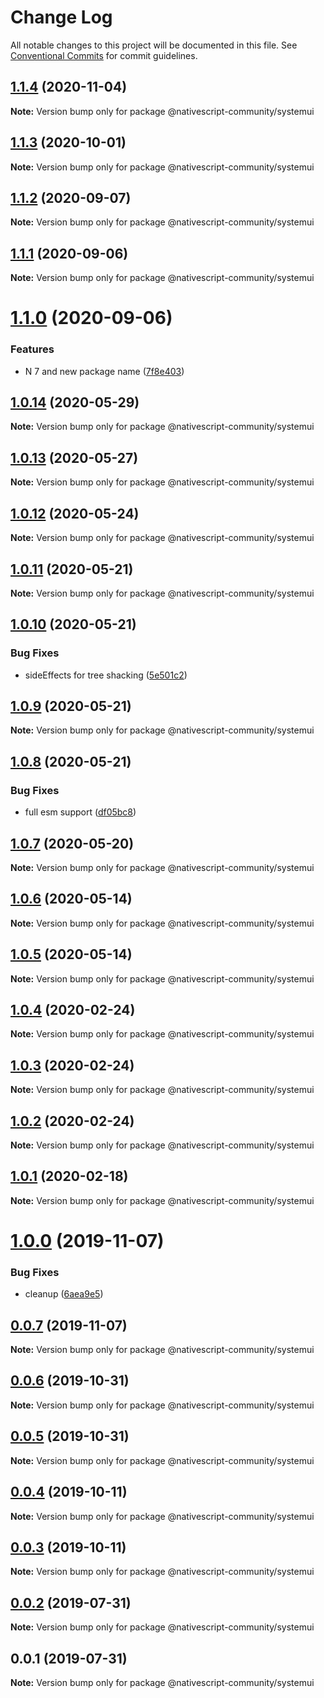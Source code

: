 # Change Log

All notable changes to this project will be documented in this file.
See [Conventional Commits](https://conventionalcommits.org) for commit guidelines.

## [1.1.4](https://github.com/nativescript-community/systemui/compare/v1.1.3...v1.1.4) (2020-11-04)

**Note:** Version bump only for package @nativescript-community/systemui





## [1.1.3](https://github.com/nativescript-community/systemui/compare/v1.1.2...v1.1.3) (2020-10-01)

**Note:** Version bump only for package @nativescript-community/systemui





## [1.1.2](https://github.com/nativescript-community/systemui/compare/v1.1.1...v1.1.2) (2020-09-07)

**Note:** Version bump only for package @nativescript-community/systemui





## [1.1.1](https://github.com/nativescript-community/systemui/compare/v1.1.0...v1.1.1) (2020-09-06)

**Note:** Version bump only for package @nativescript-community/systemui





# [1.1.0](https://github.com/nativescript-community/systemui/compare/v1.0.14...v1.1.0) (2020-09-06)


### Features

* N 7 and new package name ([7f8e403](https://github.com/nativescript-community/systemui/commit/7f8e403243fc316048b36bba9ed04374d0cafec4))





## [1.0.14](https://github.com/nativescript-community/systemui/compare/v1.0.13...v1.0.14) (2020-05-29)

**Note:** Version bump only for package @nativescript-community/systemui





## [1.0.13](https://github.com/nativescript-community/systemui/compare/v1.0.12...v1.0.13) (2020-05-27)

**Note:** Version bump only for package @nativescript-community/systemui





## [1.0.12](https://github.com/nativescript-community/systemui/compare/v1.0.11...v1.0.12) (2020-05-24)

**Note:** Version bump only for package @nativescript-community/systemui





## [1.0.11](https://github.com/nativescript-community/systemui/compare/v1.0.10...v1.0.11) (2020-05-21)

**Note:** Version bump only for package @nativescript-community/systemui





## [1.0.10](https://github.com/nativescript-community/systemui/compare/v1.0.9...v1.0.10) (2020-05-21)


### Bug Fixes

* sideEffects for tree shacking ([5e501c2](https://github.com/nativescript-community/systemui/commit/5e501c2355414730eddf4c21ee5e37147b039631))





## [1.0.9](https://github.com/nativescript-community/systemui/compare/v1.0.8...v1.0.9) (2020-05-21)

**Note:** Version bump only for package @nativescript-community/systemui





## [1.0.8](https://github.com/nativescript-community/systemui/compare/v1.0.7...v1.0.8) (2020-05-21)


### Bug Fixes

* full esm support ([df05bc8](https://github.com/nativescript-community/systemui/commit/df05bc882e025cf51f6512411fc2ffae705eb0db))





## [1.0.7](https://github.com/nativescript-community/systemui/compare/v1.0.6...v1.0.7) (2020-05-20)

**Note:** Version bump only for package @nativescript-community/systemui





## [1.0.6](https://github.com/nativescript-community/systemui/compare/v1.0.5...v1.0.6) (2020-05-14)

**Note:** Version bump only for package @nativescript-community/systemui





## [1.0.5](https://github.com/nativescript-community/systemui/compare/v1.0.4...v1.0.5) (2020-05-14)

**Note:** Version bump only for package @nativescript-community/systemui





## [1.0.4](https://github.com/nativescript-community/systemui/compare/v1.0.3...v1.0.4) (2020-02-24)

**Note:** Version bump only for package @nativescript-community/systemui





## [1.0.3](https://github.com/nativescript-community/systemui/compare/v1.0.2...v1.0.3) (2020-02-24)

**Note:** Version bump only for package @nativescript-community/systemui





## [1.0.2](https://github.com/nativescript-community/systemui/compare/v1.0.1...v1.0.2) (2020-02-24)

**Note:** Version bump only for package @nativescript-community/systemui





## [1.0.1](https://github.com/nativescript-community/systemui/compare/v1.0.0...v1.0.1) (2020-02-18)

**Note:** Version bump only for package @nativescript-community/systemui





# [1.0.0](https://github.com/nativescript-community/systemui/compare/v0.0.7...v1.0.0) (2019-11-07)


### Bug Fixes

* cleanup ([6aea9e5](https://github.com/nativescript-community/systemui/commit/6aea9e5da7ae23bb58b47bf5a1670bedb58408a3))





## [0.0.7](https://github.com/nativescript-community/systemui/compare/v0.0.6...v0.0.7) (2019-11-07)

**Note:** Version bump only for package @nativescript-community/systemui





## [0.0.6](https://github.com/nativescript-community/systemui/compare/v0.0.5...v0.0.6) (2019-10-31)

**Note:** Version bump only for package @nativescript-community/systemui





## [0.0.5](https://github.com/nativescript-community/systemui/compare/v0.0.4...v0.0.5) (2019-10-31)

**Note:** Version bump only for package @nativescript-community/systemui





## [0.0.4](https://github.com/nativescript-community/systemui/compare/v0.0.3...v0.0.4) (2019-10-11)

**Note:** Version bump only for package @nativescript-community/systemui





## [0.0.3](https://github.com/nativescript-community/systemui/compare/v0.0.2...v0.0.3) (2019-10-11)

**Note:** Version bump only for package @nativescript-community/systemui





## [0.0.2](https://github.com/nativescript-community/systemui/compare/v0.0.1...v0.0.2) (2019-07-31)

**Note:** Version bump only for package @nativescript-community/systemui





## 0.0.1 (2019-07-31)

**Note:** Version bump only for package @nativescript-community/systemui
